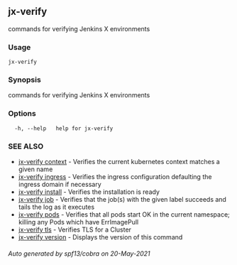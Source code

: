 ## jx-verify

commands for verifying Jenkins X environments

### Usage

```
jx-verify
```

### Synopsis

commands for verifying Jenkins X environments

### Options

```
  -h, --help   help for jx-verify
```

### SEE ALSO

* [jx-verify context](jx-verify_context.md)	 - Verifies the current kubernetes context matches a given name
* [jx-verify ingress](jx-verify_ingress.md)	 - Verifies the ingress configuration defaulting the ingress domain if necessary
* [jx-verify install](jx-verify_install.md)	 - Verifies the installation is ready
* [jx-verify job](jx-verify_job.md)	 - Verifies that the job(s) with the given label succeeds and tails the log as it executes
* [jx-verify pods](jx-verify_pods.md)	 - Verifies that all pods start OK in the current namespace; killing any Pods which have ErrImagePull
* [jx-verify tls](jx-verify_tls.md)	 - Verifies TLS for a Cluster
* [jx-verify version](jx-verify_version.md)	 - Displays the version of this command

###### Auto generated by spf13/cobra on 20-May-2021
